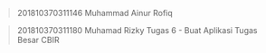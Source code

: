 > 201810370311146 Muhammad Ainur Rofiq

> 201810370311180 Muhamad Rizky
 Tugas 6 - Buat Aplikasi Tugas Besar CBIR
 
